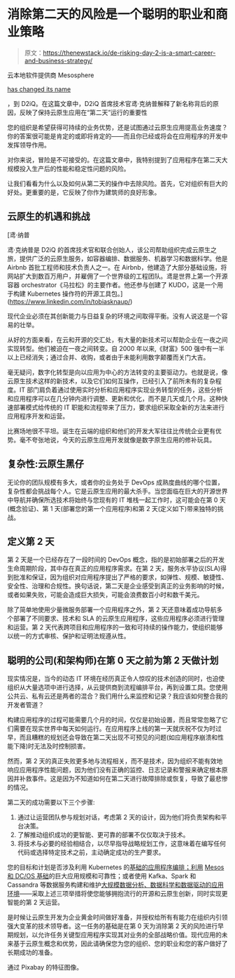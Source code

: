 # 消除第二天的风险是一个聪明的职业和商业策略

> 原文：<https://thenewstack.io/de-risking-day-2-is-a-smart-career-and-business-strategy/>

云本地软件提供商 Mesosphere

[has changed its name](https://techcrunch.com/2019/08/05/mesosphere-changes-name-to-d2iq-shifts-focus-to-kubernetes-cloud-native/)

，到 D2iQ。在这篇文章中，D2iQ 首席技术官鸢·克纳普解释了新名称背后的原因，反映了保持云原生应用在“第二天”运行的重要性

您的组织是希望获得可持续的业务优势，还是试图通过云原生应用提高业务速度？你的答案很可能是肯定的或即将肯定的——而且你已经或将会在应用程序的开发中发挥领导作用。

对你来说，冒险是不可接受的。在这篇文章中，我特别提到了应用程序在第二天大规模投入生产后的性能和稳定性问题的风险。

让我们看看为什么以及如何从第二天的操作中去除风险。首先，它对组织有巨大的好处。更重要的是，它反映了你作为建筑师的良好形象。

## 云原生的机遇和挑战

 [鸢·纳普

鸢·克纳普是 D2iQ 的首席技术官和联合创始人，该公司帮助组织完成云原生之旅，提供广泛的云原生服务，如容器编排、数据服务、机器学习和数据科学。他是 Airbnb 首批工程师和技术负责人之一。在 Airbnb，他建造了大部分基础设施，将网站扩大到数百万用户，并雇佣了一个世界级的工程团队。鸢是世界上第一个开源容器 orchestrator《马拉松》的主要作者。他还参与创建了 KUDO，这是一个用于构建 Kubernetes 操作符的开源工具包。](https://www.linkedin.com/in/tobiasknaup/) 

现代企业必须在其创新能力与日益复杂的环境之间取得平衡。没有人说这是一个容易的壮举。

从好的方面来看，在云和开源的交汇处，有大量的新技术可以帮助企业在一夜之间实现转型。他们被迫在一夜之间转变。自 2000 年以来,《财富》500 强中有一半以上已经消失；通过合并、收购，或者由于未能利用数字颠覆而关门大吉。

毫无疑问，数字化转型是向以应用为中心的方法转变的主要驱动力。也就是说，像云原生技术这样的新技术，以及它们如何互操作，已经引入了前所未有的复杂程度。IT 部门肩负着通过使用实时分析和应用程序实现业务转型的任务，这些分析和应用程序可以在几分钟内进行调整、更新和优化，而不是几天或几个月。这种快速部署模式给传统的 IT 职能和流程带来了压力，要求组织采取全新的方法来进行应用程序开发和运营。

比赛场地很不平坦。诞生在云端的组织和他们的开发大军往往比传统企业更有优势。毫不夸张地说，今天的云原生应用开发就像是数字原生应用的修补玩具。

## 复杂性:云原生黑仔

无论你的团队规模有多大，或者你的业务处于 DevOps 成熟度曲线的哪个位置，复杂性都会挑战每个人。它是云原生应用的最大杀手。当您面临在巨大的开源世界中导航并确保所选技术将始终与您现有的 IT 堆栈一起工作时，这可能会在第 0 天(概念验证)、第 1 天(部署您的第一个应用程序)和第 2 天(定义如下)带来独特的挑战。

## 定义第 2 天

第 2 天是一个已经存在了一段时间的 DevOps 概念，指的是初始部署之后的开发生命周期阶段，其中存在真正的应用程序需求。在第 2 天，服务水平协议(SLA)得到批准和保证，因为组织对应用程序提出了严格的要求，如弹性、规模、敏捷性、安全性、治理和合规性。换句话说，第二天是企业感受到真正的业务影响的时候，或者如果失败，可能会造成巨大损失，可能会浪费数百小时和数千美元。

除了简单地使用少量微服务部署一个应用程序之外，第 2 天还意味着成功导航多个部署了不同要求、技术和 SLA 的云原生应用程序，这些应用程序必须进行管理和运营。第 2 天代表跨项目和应用程序的一致和可持续的操作能力，使组织能够以统一的方式审核、保护和证明法规遵从性。

## 聪明的公司(和架构师)在第 0 天之前为第 2 天做计划

现实情况是，当今的动态 IT 环境在经历真正令人惊叹的技术创造的同时，也迫使组织从大量选项中进行选择，从云提供商到流程编排平台，再到设置工具。您使用公共云、私有云还是两者的混合？我们用什么来监控和记录？我应该如何整合我的开发者管道？

构建应用程序的过程可能需要几个月的时间，仅仅是初始设置，而且常常忽略了它们需要在现实世界中每天如何运行。在应用程序上线的第一天就庆祝不仅为时过早，而且糟糕的规划还会导致在第二天出现不可预见的问题(如应用程序崩溃和性能下降)时无法及时控制损害。

然而，第 2 天的真正失败更多地与流程相关，而不是技术，因为组织不能有效地响应应用程序性能问题，因为他们没有正确的监控、日志记录和警报来确定根本原因并补救事件。这是因为不知道如何在第二天进行故障排除或恢复，导致了最悲惨的情况。

第二天的成功需要以下三个步骤:

1.  通过让运营团队参与规划对话，考虑第 2 天的设计，因为他们将负责架构和平台决策。
2.  了解推动组织成功的更智能、更可靠的部署不仅仅取决于技术。
3.  将技术与必要的经验相结合，以尽早指导战略规划工作，这意味着在编写任何代码或选择特定技术之前，主动确定成功的生产要求。

您的目标和计划是否涉及利用 Kubernetes 的[基础的应用程序编排；利用](https://d2iq.com/solutions/ksphere) [Mesos 和 DC/OS 基础](https://d2iq.com/solutions/mesosphere)的巨大应用规模和可靠性；或者使用 Kafka、Spark 和 Cassandra 等数据服务构建和维护[大规模数据分析、数据科学和数据驱动的应用环境](https://d2iq.com/solutions/datasphere)——采取上述三项举措将使您能够拥抱流行的开源和云原生创新，同时实现更智能的第 2 天运营。

是时候让云原生开发为企业黄金时间做好准备，并授权给所有有能力在组织内引领强大变革的技术领导者。这一任务的基础是在第 0 天为消除第 2 天的风险进行早期规划，以允许任务关键型应用程序实现其对业务的全部战略价值。现代应用的未来基于云原生概念和优势，因此请确保您为您的组织、您的职业和您的客户做好了长期成功的准备。

通过 Pixabay 的特征图像。

<svg xmlns:xlink="http://www.w3.org/1999/xlink" viewBox="0 0 68 31" version="1.1"><title>Group</title> <desc>Created with Sketch.</desc></svg>